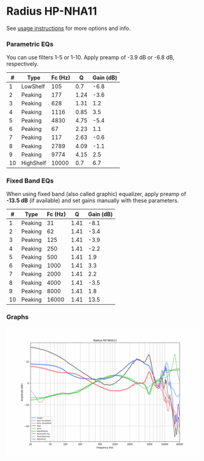 # Radius HP-NHA11
See [usage instructions](https://github.com/jaakkopasanen/AutoEq#usage) for more options and info.

### Parametric EQs
You can use filters 1-5 or 1-10. Apply preamp of -3.9 dB or -6.8 dB, respectively.

|   # | Type      |   Fc (Hz) |    Q |   Gain (dB) |
|-----|-----------|-----------|------|-------------|
|   1 | LowShelf  |       105 | 0.7  |        -6.8 |
|   2 | Peaking   |       177 | 1.24 |        -3.6 |
|   3 | Peaking   |       628 | 1.31 |         1.2 |
|   4 | Peaking   |      1116 | 0.85 |         3.5 |
|   5 | Peaking   |      4830 | 4.75 |        -5.4 |
|   6 | Peaking   |        67 | 2.23 |         1.1 |
|   7 | Peaking   |       117 | 2.63 |        -0.6 |
|   8 | Peaking   |      2789 | 4.09 |        -1.1 |
|   9 | Peaking   |      9774 | 4.15 |         2.5 |
|  10 | HighShelf |     10000 | 0.7  |         6.7 |

### Fixed Band EQs
When using fixed band (also called graphic) equalizer, apply preamp of **-13.5 dB** (if available) and set gains manually with these parameters.

|   # | Type    |   Fc (Hz) |    Q |   Gain (dB) |
|-----|---------|-----------|------|-------------|
|   1 | Peaking |        31 | 1.41 |        -8.1 |
|   2 | Peaking |        62 | 1.41 |        -3.4 |
|   3 | Peaking |       125 | 1.41 |        -3.9 |
|   4 | Peaking |       250 | 1.41 |        -2.2 |
|   5 | Peaking |       500 | 1.41 |         1.9 |
|   6 | Peaking |      1000 | 1.41 |         3.3 |
|   7 | Peaking |      2000 | 1.41 |         2.2 |
|   8 | Peaking |      4000 | 1.41 |        -3.5 |
|   9 | Peaking |      8000 | 1.41 |         1.8 |
|  10 | Peaking |     16000 | 1.41 |        13.5 |

### Graphs
![](./Radius%20HP-NHA11.png)
